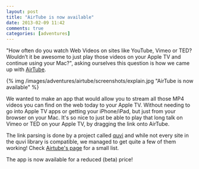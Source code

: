 ```yaml
---
layout: post
title: "AirTube is now available"
date: 2013-02-09 11:42
comments: true
categories: [adventures]
---
```


"How often do you watch Web Videos on sites like YouTube, Vimeo or TED? Wouldn’t it be awesome to just play those videos on your Apple TV and continue using your Mac?", asking ourselves this question is how we came up with [AirTube](/airtube).

<div class="thumbnail">
{% img /images/adventures/airtube/screenshots/explain.jpg "AirTube is now available" %}
</div>

We wanted to make an app that would allow you to stream all those MP4 videos you can find on the web today to your Apple TV. Without needing to go into Apple TV apps or getting your iPhone/iPad, but just from your browser on your Mac. It's so nice to just be able to play that long talk on Vimeo or TED on your Apple TV, by dragging the link onto AirTube.

The link parsing is done by a project called [quvi](http://quvi.sourceforge.net/) and while not every site in the quvi library is compatible, we managed to get quite a few of them working! Check [Airtube's page](/airtube) for a small list.

The app is now available for a reduced (beta) price!


